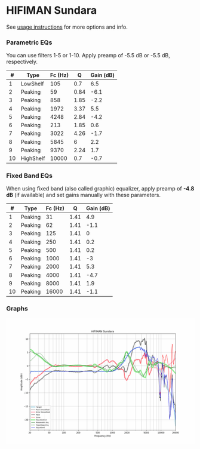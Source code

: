# HIFIMAN Sundara
See [usage instructions](https://github.com/jaakkopasanen/AutoEq#usage) for more options and info.

### Parametric EQs
You can use filters 1-5 or 1-10. Apply preamp of -5.5 dB or -5.5 dB, respectively.

|   # | Type      |   Fc (Hz) |    Q |   Gain (dB) |
|-----|-----------|-----------|------|-------------|
|   1 | LowShelf  |       105 | 0.7  |         6.5 |
|   2 | Peaking   |        59 | 0.84 |        -6.1 |
|   3 | Peaking   |       858 | 1.85 |        -2.2 |
|   4 | Peaking   |      1972 | 3.37 |         5.5 |
|   5 | Peaking   |      4248 | 2.84 |        -4.2 |
|   6 | Peaking   |       213 | 1.85 |         0.6 |
|   7 | Peaking   |      3022 | 4.26 |        -1.7 |
|   8 | Peaking   |      5845 | 6    |         2.2 |
|   9 | Peaking   |      9370 | 2.24 |         1.7 |
|  10 | HighShelf |     10000 | 0.7  |        -0.7 |

### Fixed Band EQs
When using fixed band (also called graphic) equalizer, apply preamp of **-4.8 dB** (if available) and set gains manually with these parameters.

|   # | Type    |   Fc (Hz) |    Q |   Gain (dB) |
|-----|---------|-----------|------|-------------|
|   1 | Peaking |        31 | 1.41 |         4.9 |
|   2 | Peaking |        62 | 1.41 |        -1.1 |
|   3 | Peaking |       125 | 1.41 |         0   |
|   4 | Peaking |       250 | 1.41 |         0.2 |
|   5 | Peaking |       500 | 1.41 |         0.2 |
|   6 | Peaking |      1000 | 1.41 |        -3   |
|   7 | Peaking |      2000 | 1.41 |         5.3 |
|   8 | Peaking |      4000 | 1.41 |        -4.7 |
|   9 | Peaking |      8000 | 1.41 |         1.9 |
|  10 | Peaking |     16000 | 1.41 |        -1.1 |

### Graphs
![](./HIFIMAN%20Sundara.png)
